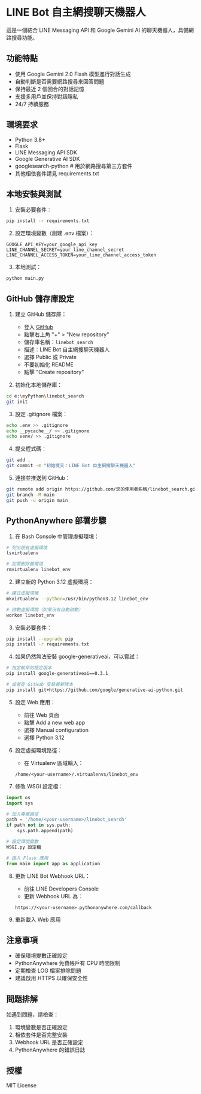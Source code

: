 # LINE Bot 自主網搜聊天機器人

這是一個結合 LINE Messaging API 和 Google Gemini AI 的聊天機器人，具備網路搜尋功能。

## 功能特點

- 使用 Google Gemini 2.0 Flash 模型進行對話生成
- 自動判斷是否需要網路搜尋來回答問題
- 保持最近 2 個回合的對話記憶
- 支援多用戶並保持對話隱私
- 24/7 持續服務

## 環境要求

- Python 3.8+
- Flask
- LINE Messaging API SDK
- Google Generative AI SDK
- googlesearch-python   # 用於網路搜尋第三方套件
- 其他相依套件請見 requirements.txt

## 本地安裝與測試

1. 安裝必要套件：
```bash
pip install -r requirements.txt
```

2. 設定環境變數（創建 .env 檔案）：
```plaintext
GOOGLE_API_KEY=your_google_api_key
LINE_CHANNEL_SECRET=your_line_channel_secret
LINE_CHANNEL_ACCESS_TOKEN=your_line_channel_access_token
```

3. 本地測試：
```bash
python main.py
```

## GitHub 儲存庫設定

1. 建立 GitHub 儲存庫：
   - 登入 [GitHub](https://github.com/)
   - 點擊右上角 "+" > "New repository"
   - 儲存庫名稱：`linebot_search`
   - 描述：LINE Bot 自主網搜聊天機器人
   - 選擇 Public 或 Private
   - 不要初始化 README
   - 點擊 "Create repository"

2. 初始化本地儲存庫：
```bash
cd e:\myPython\linebot_search
git init
```

3. 設定 .gitignore 檔案：
```bash
echo .env >> .gitignore
echo __pycache__/ >> .gitignore
echo venv/ >> .gitignore
```

4. 提交程式碼：
```bash
git add .
git commit -m "初始提交：LINE Bot 自主網搜聊天機器人"
```

5. 連接並推送到 GitHub：
```bash
git remote add origin https://github.com/您的使用者名稱/linebot_search.git
git branch -M main
git push -u origin main
```

## PythonAnywhere 部署步驟

1. 在 Bash Console 中管理虛擬環境：
```bash
# 列出現有虛擬環境
lsvirtualenv

# 如需刪除舊環境
rmvirtualenv linebot_env
```

2. 建立新的 Python 3.12 虛擬環境：
```bash
# 建立虛擬環境
mkvirtualenv --python=/usr/bin/python3.12 linebot_env

# 啟動虛擬環境（如果沒有自動啟動）
workon linebot_env
```

3. 安裝必要套件：
```bash
pip install --upgrade pip
pip install -r requirements.txt
```

4. 如果仍然無法安裝 google-generativeai，可以嘗試：
```bash
# 指定較早的穩定版本
pip install google-generativeai==0.3.1

# 或者從 GitHub 安裝最新版本
pip install git+https://github.com/google/generative-ai-python.git
```

5. 設定 Web 應用：
   - 前往 Web 頁面
   - 點擊 Add a new web app
   - 選擇 Manual configuration
   - 選擇 Python 3.12

6. 設定虛擬環境路徑：
   - 在 Virtualenv 區域輸入：
   ```
   /home/<your-username>/.virtualenvs/linebot_env
   ```

7. 修改 WSGI 設定檔：
```python
import os
import sys

# 加入專案路徑
path = '/home/<your-username>/linebot_search'
if path not in sys.path:
    sys.path.append(path)

# 設定環境變數
WSGI.py 設定檔

# 匯入 Flask 應用
from main import app as application
```

8. 更新 LINE Bot Webhook URL：
   - 前往 LINE Developers Console
   - 更新 Webhook URL 為：
   ```
   https://<your-username>.pythonanywhere.com/callback
   ```

9. 重新載入 Web 應用

## 注意事項

- 確保環境變數正確設定
- PythonAnywhere 免費帳戶有 CPU 時間限制
- 定期檢查 LOG 檔案排除問題
- 建議啟用 HTTPS 以確保安全性

## 問題排解

如遇到問題，請檢查：
1. 環境變數是否正確設定
2. 相依套件是否完整安裝
3. Webhook URL 是否正確設定
4. PythonAnywhere 的錯誤日誌

## 授權

MIT License